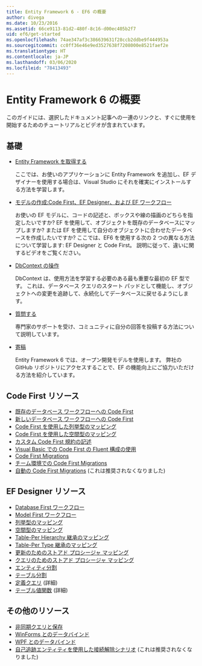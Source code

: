 ```yaml
---
title: Entity Framework 6 - EF6 の概要
author: divega
ms.date: 10/23/2016
ms.assetid: 66ce9113-81d2-480f-8c16-d00ec405b2f7
uid: ef6/get-started
ms.openlocfilehash: 74ae347af3c386639631f28ccb2ddbe9f444953a
ms.sourcegitcommit: cc0ff36e46e9ed3527638f7208000e8521faef2e
ms.translationtype: HT
ms.contentlocale: ja-JP
ms.lasthandoff: 03/06/2020
ms.locfileid: "78413493"
---
```

# <a name="get-started-with-entity-framework-6"></a>Entity Framework 6 の概要

このガイドには、選択したドキュメント記事への一連のリンクと、すぐに使用を開始するためのチュートリアルとビデオが含まれています。

## <a name="fundamentals"></a>基礎

* [Entity Framework を取得する](~/ef6/fundamentals/install.md)

  ここでは、お使いのアプリケーションに Entity Framework を追加し、EF デザイナーを使用する場合は、Visual Studio にそれを確実にインストールする方法を学習します。

* [モデルの作成:Code First、EF Designer、および EF ワークフロー](~/ef6/modeling/index.md)

  お使いの EF モデルに、コードの記述と、ボックスや線の描画のどちらを指定したいですか?
EF を使用して、オブジェクトを既存のデータベースにマップしますか? または EF を使用して自分のオブジェクトに合わせたデータベースを作成したいですか?
ここでは、EF6 を使用する次の 2 つの異なる方法について学習します: EF Designer と Code First。
説明に従って、違いに関するビデオをご覧ください。

* [DbContext の操作](~/ef6/fundamentals/working-with-dbcontext.md)

  DbContext は、使用方法を学習する必要のある最も重要な最初の EF 型です。 これは、データベース クエリのスタート パッドとして機能し、オブジェクトへの変更を追跡して、永続化してデータベースに戻せるようにします。

* [質問する](~/ef6/resources/get-help.md)

  専門家のサポートを受け、コミュニティに自分の回答を投稿する方法について説明しています。

* [寄稿](https://github.com/aspnet/EntityFramework6/)

  Entity Framework 6 では、オープン開発モデルを使用します。 弊社の GitHub リポジトリにアクセスすることで、EF の機能向上にご協力いただける方法を紹介しています。

## <a name="code-first-resources"></a>Code First リソース

  - [既存のデータベース ワークフローへの Code First](~/ef6/modeling/code-first/workflows/existing-database.md)
  - [新しいデータベース ワークフローへの Code First](~/ef6/modeling/code-first/workflows/new-database.md)
  - [Code First を使用した列挙型のマッピング](~/ef6/modeling/code-first/data-types/enums.md)
  - [Code First を使用した空間型のマッピング](~/ef6/modeling/code-first/data-types/spatial.md)
  - [カスタム Code First 規約の記述](~/ef6/modeling/code-first/conventions/custom.md)
  - [Visual Basic での Code First の Fluent 構成の使用](~/ef6/modeling/code-first/fluent/vb.md)
  - [Code First Migrations](~/ef6/modeling/code-first/migrations/index.md)
  - [チーム環境での Code First Migrations](~/ef6/modeling/code-first/migrations/teams.md)
  - [自動の Code First Migrations](~/ef6/modeling/code-first/migrations/automatic.md) (これは推奨されなくなりました)

## <a name="ef-designer-resources"></a>EF Designer リソース
  - [Database First ワークフロー](~/ef6/modeling/designer/workflows/database-first.md)
  - [Model First ワークフロー](~/ef6/modeling/designer/workflows/model-first.md)
  - [列挙型のマッピング](~/ef6/modeling/designer/data-types/enums.md)
  - [空間型のマッピング](~/ef6/modeling/designer/data-types/spatial.md)
  - [Table-Per Hierarchy 継承のマッピング](~/ef6/modeling/designer/inheritance/tph.md)
  - [Table-Per Type 継承のマッピング](~/ef6/modeling/designer/inheritance/tpt.md)
  - [更新のためのストアド プロシージャ マッピング](~/ef6/modeling/designer/stored-procedures/cud.md)
  - [クエリのためのストアド プロシージャ マッピング](~/ef6/modeling/designer/stored-procedures/query.md)
  - [エンティティ分割](~/ef6/modeling/designer/entity-splitting.md)
  - [テーブル分割](~/ef6/modeling/designer/table-splitting.md)
  - [定義クエリ](~/ef6/modeling/designer/advanced/defining-query.md) (詳細)
  - [テーブル値関数](~/ef6/modeling/designer/advanced/tvfs.md) (詳細)

## <a name="other-resources"></a>その他のリソース
  - [非同期クエリと保存](~/ef6/fundamentals/async.md)
  - [WinForms とのデータバインド](~/ef6/fundamentals/databinding/winforms.md)
  - [WPF とのデータバインド](~/ef6/fundamentals/databinding/wpf.md)
  - [自己追跡エンティティを使用した接続解除シナリオ](~/ef6/fundamentals/disconnected-entities/self-tracking-entities/walkthrough.md) (これは推奨されなくなりました)
